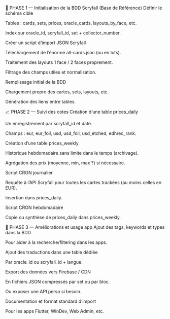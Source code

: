 🔧 PHASE 1 — Initialisation de la BDD Scryfall (Base de Référence)
Définir le schéma cible

Tables : cards, sets, prices, oracle_cards, layouts_by_face, etc.

Index sur oracle_id, scryfall_id, set + collector_number.

Créer un script d’import JSON Scryfall

Téléchargement de l’énorme all-cards.json (ou en lots).

Traitement des layouts 1 face / 2 faces proprement.

Filtrage des champs utiles et normalisation.

Remplissage initial de la BDD

Chargement propre des cartes, sets, layouts, etc.

Génération des liens entre tables.

📈 PHASE 2 — Suivi des cotes
Création d’une table prices_daily

Un enregistrement par scryfall_id et date.

Champs : eur, eur_foil, usd, usd_foil, usd_etched, edhrec_rank.

Création d’une table prices_weekly

Historique hebdomadaire sans limite dans le temps (archivage).

Agrégation des prix (moyenne, min, max ?) si nécessaire.

Script CRON journalier

Requête à l’API Scryfall pour toutes les cartes trackées (au moins celles en EUR).

Insertion dans prices_daily.

Script CRON hebdomadaire

Copie ou synthèse de prices_daily dans prices_weekly.

🧠 PHASE 3 — Améliorations et usage app
Ajout des tags, keywords et types dans la BDD

Pour aider à la recherche/filtering dans les apps.

Ajout des traductions dans une table dédiée

Par oracle_id ou scryfall_id + langue.

Export des données vers Firebase / CDN

En fichiers JSON compressés par set ou par bloc.

Ou exposer une API perso si besoin.

Documentation et format standard d’import

Pour les apps Flutter, WinDev, Web Admin, etc.